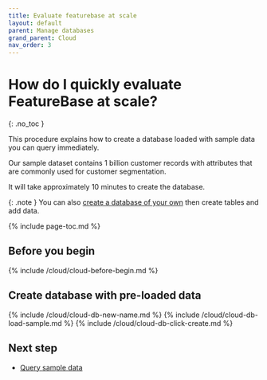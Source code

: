 ```yaml
---
title: Evaluate featurebase at scale
layout: default
parent: Manage databases
grand_parent: Cloud
nav_order: 3
---
```


# How do I quickly evaluate FeatureBase at scale?
{: .no_toc }

This procedure explains how to create a database loaded with sample data you can query immediately.

Our sample dataset contains 1 billion customer records with attributes that are commonly used for customer segmentation.

It will take approximately 10 minutes to create the database.

{: .note }
You can also [create a database of your own](/docs/cloud/cloud-databases/cloud-db-create) then create tables and add data.

{% include page-toc.md %}

## Before you begin

{% include /cloud/cloud-before-begin.md %}

## Create database with pre-loaded data

{% include /cloud/cloud-db-new-name.md %}
{% include /cloud/cloud-db-load-sample.md %}
{% include /cloud/cloud-db-click-create.md %}

## Next step

* [Query sample data](/docs/cloud/cloud-query/cloud-query-data)
